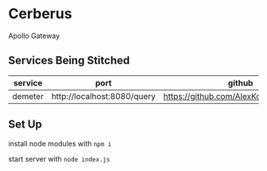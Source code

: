# Cerberus
Apollo Gateway

## Services Being Stitched

| service | port | github |
|---------|------|--------|
| demeter | http://localhost:8080/query | https://github.com/AlexKoppara/Demeter |

## Set Up
install node modules with `npm i`

start server with `node index.js`

